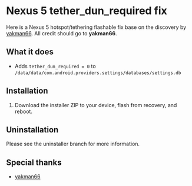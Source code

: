 Nexus 5 tether_dun_required fix
===============================

Here is a Nexus 5 hotspot/tethering flashable fix base on the discovery by [yakman66](http://forum.xda-developers.com/showthread.php?p=47203432#post47203432). All credit should go to **yakman66**.

## What it does
* Adds ```tether_dun_required = 0``` to ```/data/data/com.android.providers.settings/databases/settings.db```

## Installation
1. Download the installer ZIP to your device, flash from recovery, and reboot.

## Uninstallation
Please see the uninstaller branch for more information.

## Special thanks
* [yakman66](http://forum.xda-developers.com/showthread.php?p=47203432#post47203432)
